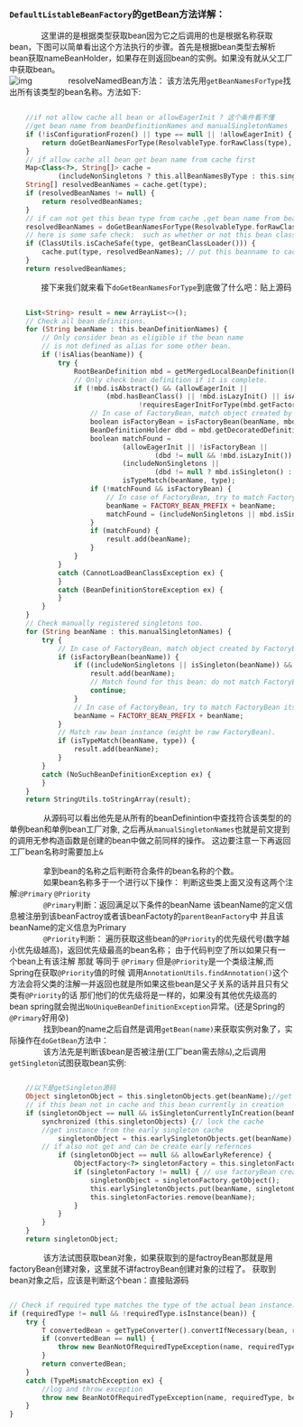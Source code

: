 ### `DefaultListableBeanFactory`的getBean方法详解：  
&emsp;&emsp;&emsp;&emsp;这里讲的是根据类型获取bean因为它之后调用的也是根据名称获取bean，下图可以简单看出这个方法执行的步骤。首先是根据bean类型去解析bean获取nameBeanHolder，如果存在则返回bean的实例。如果没有就从父工厂中获取bean。  
![img](http://ww1.sinaimg.cn/large/007BVBG7gy1fzplp6k1tdj30rq07imxd.jpg)
&emsp;&emsp;&emsp;&emsp; resolveNamedBean方法：
    该方法先用`getBeanNamesForType`找出所有该类型的bean名称。方法如下:
    
```php
    
    //if not allow cache all bean or allowEagerInit ? 这个条件看不懂
    //get bean name from beanDefinitionNames and manualSingletonNames
	if (!isConfigurationFrozen() || type == null || !allowEagerInit) {
		return doGetBeanNamesForType(ResolvableType.forRawClass(type), includeNonSingletons, allowEagerInit);
	}
	// if allow cache all bean get bean name from cache first
	Map<Class<?>, String[]> cache =
			(includeNonSingletons ? this.allBeanNamesByType : this.singletonBeanNamesByType);
	String[] resolvedBeanNames = cache.get(type);
	if (resolvedBeanNames != null) {
		return resolvedBeanNames;
	}
	// if can not get this bean type from cache ,get bean name from beanDefinitionNames and manualSingletonNames
	resolvedBeanNames = doGetBeanNamesForType(ResolvableType.forRawClass(type), includeNonSingletons, true);
	// here is some safe check:  such as whether or not this bean classLoader to the beanFatory classLoader(具体我也不太清楚)
	if (ClassUtils.isCacheSafe(type, getBeanClassLoader())) {
		cache.put(type, resolvedBeanNames); // put this beanname to cache
	}
	return resolvedBeanNames;
```  
        
&emsp;&emsp;&emsp;&emsp;接下来我们就来看下`doGetBeanNamesForType`到底做了什么吧：贴上源码  
        
```php
    
    List<String> result = new ArrayList<>();
    // Check all bean definitions.
    for (String beanName : this.beanDefinitionNames) {
    	// Only consider bean as eligible if the bean name
    	// is not defined as alias for some other bean.
    	if (!isAlias(beanName)) {
    		try {
    			RootBeanDefinition mbd = getMergedLocalBeanDefinition(beanName);
    			// Only check bean definition if it is complete.
    			if (!mbd.isAbstract() && (allowEagerInit ||
    					(mbd.hasBeanClass() || !mbd.isLazyInit() || isAllowEagerClassLoading()) &&
    							!requiresEagerInitForType(mbd.getFactoryBeanName()))) {
    				// In case of FactoryBean, match object created by FactoryBean.
    				boolean isFactoryBean = isFactoryBean(beanName, mbd);
    				BeanDefinitionHolder dbd = mbd.getDecoratedDefinition();
    				boolean matchFound =
    						(allowEagerInit || !isFactoryBean ||
    								(dbd != null && !mbd.isLazyInit()) || containsSingleton(beanName)) &&
    						(includeNonSingletons ||
    								(dbd != null ? mbd.isSingleton() : isSingleton(beanName))) &&
    						isTypeMatch(beanName, type);
    				if (!matchFound && isFactoryBean) {
    					// In case of FactoryBean, try to match FactoryBean instance itself next.
    					beanName = FACTORY_BEAN_PREFIX + beanName;
    					matchFound = (includeNonSingletons || mbd.isSingleton()) && isTypeMatch(beanName, type);
    				}
    				if (matchFound) {
    					result.add(beanName);
    				}
    			}
    		}
    		catch (CannotLoadBeanClassException ex) {
    		}
    		catch (BeanDefinitionStoreException ex) {
    		}
    	}
    }
    // Check manually registered singletons too.
    for (String beanName : this.manualSingletonNames) {
    	try {
    		// In case of FactoryBean, match object created by FactoryBean.
    		if (isFactoryBean(beanName)) {
    			if ((includeNonSingletons || isSingleton(beanName)) && isTypeMatch(beanName, type)) {
    				result.add(beanName);
    				// Match found for this bean: do not match FactoryBean itself anymore.
    				continue;
    			}
    			// In case of FactoryBean, try to match FactoryBean itself next.
    			beanName = FACTORY_BEAN_PREFIX + beanName;
    		}
    		// Match raw bean instance (might be raw FactoryBean).
    		if (isTypeMatch(beanName, type)) {
    			result.add(beanName);
    		}
    	}
    	catch (NoSuchBeanDefinitionException ex) {
    	}
    }
    return StringUtils.toStringArray(result);
```
&emsp;&emsp;&emsp;&emsp; 从源码可以看出他先是从所有的beanDefinintion中查找符合该类型的的单例bean和单例bean工厂对象,
            之后再从`manualSingletonNames`也就是前文提到的调用无参构造函数是创建的bean中做之前同样的操作。
             这边要注意一下再返回工厂bean名称时需要加上`&`    
            
&emsp;&emsp;&emsp;&emsp; 拿到bean的名称之后判断符合条件的bean名称的个数。  
&emsp;&emsp;&emsp;&emsp; 如果bean名称多于一个进行以下操作： 判断这些类上面又没有这两个注解:`@Primary`  `@Priority`  
&emsp;&emsp;&emsp;&emsp; `@Primary`判断：返回满足以下条件的beanName 
该beanName的定义信息被注册到该beanFactroy或者该beanFactoty的`parentBeanFactory`中 并且该beanName的定义信息为Primary  
&emsp;&emsp;&emsp;&emsp; `@Priority`判断： 遍历获取这些bean的`@Priority`的优先级代号(数字越小优先级越高)，返回优先级最高的bean名称；
由于代码判空了所以如果只有一个bean上有该注解 那就 等同于 `@Primary` 但是`@Priority`是一个类级注解,而Spring在获取`@Priority`值的时候
调用`AnnotationUtils.findAnnotation()`这个方法会将父类的注解一并返回也就是所如果这些bean是父子关系的话并且只有父类有`@Priority`的话
那们他们的优先级将是一样的，如果没有其他优先级高的bean spring就会抛出`NoUniqueBeanDefinitionException`异常。(还是Spring的`@Primary`好用😰)  
&emsp;&emsp;&emsp;&emsp; 找到bean的name之后自然是调用`getBean(name)`来获取实例对象了，实际操作在`doGetBean`方法中：  
&emsp;&emsp;&emsp;&emsp; 该方法先是判断该bean是否被注册(工厂bean需去除`&`),之后调用`getSingleton`试图获取bean实例:
```php

    //以下是getSingleton源码 
    Object singletonObject = this.singletonObjects.get(beanName);//get single instance from cache
    // if this bean not in cache and this bean currently in creation
	if (singletonObject == null && isSingletonCurrentlyInCreation(beanName)) {
		synchronized (this.singletonObjects) {// lock the cache
		//get instance from the early singleton cache
			singletonObject = this.earlySingletonObjects.get(beanName);
		// if also not get and can be create early refernces
			if (singletonObject == null && allowEarlyReference) {
				ObjectFactory<?> singletonFactory = this.singletonFactories.get(beanName);
				if (singletonFactory != null) { // use factoryBean create bean
					singletonObject = singletonFactory.getObject();
					this.earlySingletonObjects.put(beanName, singletonObject);
					this.singletonFactories.remove(beanName);
				}
			}
		}
	}
	return singletonObject;
```
&emsp;&emsp;&emsp;&emsp; 该方法试图获取bean对象，如果获取到的是factroyBean那就是用factoryBean创建对象，这里就不讲factroyBean创建对象的过程了。
获取到bean对象之后，应该是判断这个bean：直接贴源码  
```php

// Check if required type matches the type of the actual bean instance.
if (requiredType != null && !requiredType.isInstance(bean)) {
	try {
		T convertedBean = getTypeConverter().convertIfNecessary(bean, requiredType);
		if (convertedBean == null) {
			throw new BeanNotOfRequiredTypeException(name, requiredType, bean.getClass());
		}
		return convertedBean;
	}
	catch (TypeMismatchException ex) {
	    //log and throw exception
		throw new BeanNotOfRequiredTypeException(name, requiredType, bean.getClass());
	}
}
